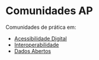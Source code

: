 # Comunidades AP

Comunidades de prática em:

- [Acessibilidade Digital](https://amagovpt.github.io/a11y/)
- [Interoperabilidade](https://amagovpt.github.io/i14y/)
- [Dados Abertos](https://amagovpt.github.io/data/)
